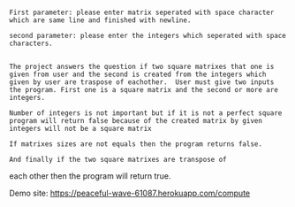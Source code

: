 [![<MertAycck>](https://circleci.com/gh/<MertAycck>/<Web-App>.svg?style=svg)](<https://app.circleci.com/pipelines/github/MertAycck/Web-App>)

    First parameter: please enter matrix seperated with space character which are same line and finished with newline.

    second parameter: please enter the integers which seperated with space characters.


    The project answers the question if two square matrixes that one is given from user and the second is created from the integers which given by user are traspose of eachother.  User must give two inputs the program. First one is a square matrix and the second or more are integers. 

    Number of integers is not important but if it is not a perfect square program will return false because of the created matrix by given integers will not be a square matrix

    If matrixes sizes are not equals then the program returns false.

    And finally if the two square matrixes are transpose of
each other then the program will return true.


Demo site: https://peaceful-wave-61087.herokuapp.com/compute